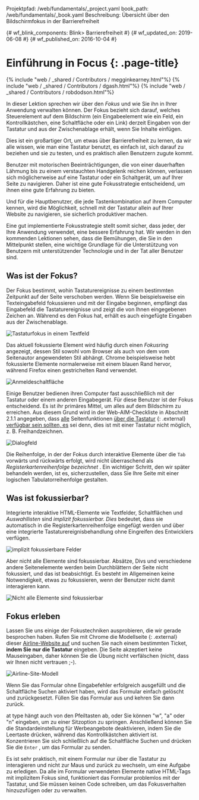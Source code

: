 Projektpfad: /web/fundamentals/_project.yaml book_path: /web/fundamentals/_book.yaml Beschreibung: Übersicht über den Bildschirmfokus in der Barrierefreiheit

{# wf_blink_components: Blink> Barrierefreiheit #} {# wf_updated_on: 2019-06-08 #} {# wf_published_on: 2016-10-04 #}

# Einführung in Focus {: .page-title}

{% include "web / _shared / Contributors / megginkearney.html"%} {% include "web / _shared / Contributors / dgash.html"%} {% include "web / _shared / Contributors / robdodson.html"%}

In dieser Lektion sprechen wir über den *Fokus* und wie Sie ihn in Ihrer Anwendung verwalten können. Der Fokus bezieht sich darauf, welches Steuerelement auf dem Bildschirm (ein Eingabeelement wie ein Feld, ein Kontrollkästchen, eine Schaltfläche oder ein Link) derzeit Eingaben von der Tastatur und aus der Zwischenablage erhält, wenn Sie Inhalte einfügen.

Dies ist ein großartiger Ort, um etwas über Barrierefreiheit zu lernen, da wir alle wissen, wie man eine Tastatur benutzt, es einfach ist, sich darauf zu beziehen und sie zu testen, und es praktisch allen Benutzern zugute kommt.

Benutzer mit motorischen Beeinträchtigungen, die von einer dauerhaften Lähmung bis zu einem verstauchten Handgelenk reichen können, verlassen sich möglicherweise auf eine Tastatur oder ein Schaltgerät, um auf Ihrer Seite zu navigieren. Daher ist eine gute Fokusstrategie entscheidend, um ihnen eine gute Erfahrung zu bieten.

Und für die Hauptbenutzer, die jede Tastenkombination auf ihrem Computer kennen, wird die Möglichkeit, schnell mit der Tastatur allein auf Ihrer Website zu navigieren, sie sicherlich produktiver machen.

Eine gut implementierte Fokusstrategie stellt somit sicher, dass jeder, der Ihre Anwendung verwendet, eine bessere Erfahrung hat. Wir werden in den kommenden Lektionen sehen, dass die Bemühungen, die Sie in den Mittelpunkt stellen, eine wichtige Grundlage für die Unterstützung von Benutzern mit unterstützender Technologie und in der Tat aller Benutzer sind.

## Was ist der Fokus?

Der Fokus bestimmt, wohin Tastaturereignisse zu einem bestimmten Zeitpunkt auf der Seite verschoben werden. Wenn Sie beispielsweise ein Texteingabefeld fokussieren und mit der Eingabe beginnen, empfängt das Eingabefeld die Tastaturereignisse und zeigt die von Ihnen eingegebenen Zeichen an. Während es den Fokus hat, erhält es auch eingefügte Eingaben aus der Zwischenablage.

![Tastaturfokus in einem Textfeld](../imgs/keyboard-focus.png)

Das aktuell fokussierte Element wird häufig durch einen *Fokusring* angezeigt, dessen Stil sowohl vom Browser als auch von dem vom Seitenautor angewendeten Stil abhängt. Chrome beispielsweise hebt fokussierte Elemente normalerweise mit einem blauen Rand hervor, während Firefox einen gestrichelten Rand verwendet.

![Anmeldeschaltfläche](../imgs/sign-up.png)

Einige Benutzer bedienen ihren Computer fast ausschließlich mit der Tastatur oder einem anderen Eingabegerät. Für diese Benutzer ist der Fokus entscheidend. Es ist ihr primäres Mittel, um alles auf dem Bildschirm zu erreichen. Aus diesem Grund wird in der Web-AIM-Checkliste in Abschnitt 2.1.1 angegeben, dass [alle](https://webaim.org/standards/wcag/checklist#sc2.1.1) Seitenfunktionen [über die Tastatur](https://webaim.org/standards/wcag/checklist#sc2.1.1) {: .external} [verfügbar sein sollten, es](https://webaim.org/standards/wcag/checklist#sc2.1.1) sei denn, dies ist mit einer Tastatur nicht möglich, z. B. Freihandzeichnen.

![Dialogfeld ](../imgs/system-prefs2.png)

Die Reihenfolge, in der der Fokus durch interaktive Elemente über die `Tab` vorwärts und rückwärts erfolgt, wird nicht überraschend als *Registerkartenreihenfolge bezeichnet* . Ein wichtiger Schritt, den wir später behandeln werden, ist es, sicherzustellen, dass Sie Ihre Seite mit einer logischen Tabulatorreihenfolge gestalten.

## Was ist fokussierbar?

Integrierte interaktive HTML-Elemente wie Textfelder, Schaltflächen und *Auswahllisten* sind *implizit fokussierbar. Dies* bedeutet, dass sie automatisch in die Registerkartenreihenfolge eingefügt werden und über eine integrierte Tastaturereignisbehandlung ohne Eingreifen des Entwicklers verfügen.

![implizit fokussierbare Felder](../imgs/implicitly-focused.png)

Aber nicht alle Elemente sind fokussierbar. Absätze, Divs und verschiedene andere Seitenelemente werden beim Durchblättern der Seite nicht fokussiert, und das ist beabsichtigt. Es besteht im Allgemeinen keine Notwendigkeit, etwas zu fokussieren, wenn der Benutzer nicht damit interagieren kann.

![Nicht alle Elemente sind fokussierbar](../imgs/not-all-elements.png)

## Fokus erleben

Lassen Sie uns einige der Fokustechniken ausprobieren, die wir gerade besprochen haben. Rufen Sie mit Chrome die Modellseite {: .external} dieser [Airline-Website auf](http://udacity.github.io/ud891/lesson2-focus/01-basic-form/) und suchen Sie nach einem bestimmten Ticket, **indem Sie nur die Tastatur** eingeben. Die Seite akzeptiert keine Mauseingaben, daher können Sie die Übung nicht verfälschen (nicht, dass wir Ihnen nicht vertrauen ;-).

![Airline-Site-Modell](../imgs/airlinesite2.png)

Wenn Sie das Formular ohne Eingabefehler erfolgreich ausgefüllt und die Schaltfläche Suchen aktiviert haben, wird das Formular einfach gelöscht und zurückgesetzt. Füllen Sie das Formular aus und kehren Sie dann zurück.

at type hängt auch von den Pfeiltasten ab, oder Sie können "w", "a" oder "n" eingeben, um zu einer Sitzoption zu springen. Anschließend können Sie die Standardeinstellung für Werbeangebote deaktivieren, indem Sie die Leertaste drücken, während das Kontrollkästchen aktiviert ist. Konzentrieren Sie sich schließlich auf die Schaltfläche Suchen und drücken Sie die `Enter` , um das Formular zu senden.

Es ist sehr praktisch, mit einem Formular nur über die Tastatur zu interagieren und nicht zur Maus und zurück zu wechseln, um eine Aufgabe zu erledigen. Da alle im Formular verwendeten Elemente native HTML-Tags mit implizitem Fokus sind, funktioniert das Formular problemlos mit der Tastatur, und Sie müssen keinen Code schreiben, um das Fokusverhalten hinzuzufügen oder zu verwalten.
